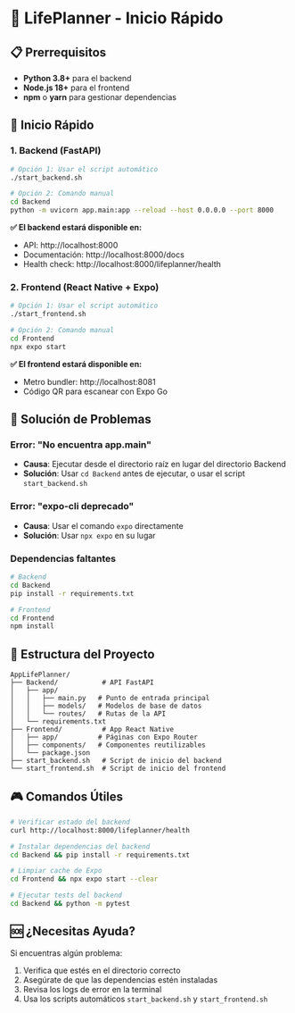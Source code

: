 # 🚀 LifePlanner - Inicio Rápido

## 📋 Prerrequisitos

- **Python 3.8+** para el backend
- **Node.js 18+** para el frontend
- **npm** o **yarn** para gestionar dependencias

## 🎯 Inicio Rápido

### 1. Backend (FastAPI)

```bash
# Opción 1: Usar el script automático
./start_backend.sh

# Opción 2: Comando manual
cd Backend
python -m uvicorn app.main:app --reload --host 0.0.0.0 --port 8000
```

**✅ El backend estará disponible en:**
- API: http://localhost:8000
- Documentación: http://localhost:8000/docs
- Health check: http://localhost:8000/lifeplanner/health

### 2. Frontend (React Native + Expo)

```bash
# Opción 1: Usar el script automático
./start_frontend.sh

# Opción 2: Comando manual
cd Frontend
npx expo start
```

**✅ El frontend estará disponible en:**
- Metro bundler: http://localhost:8081
- Código QR para escanear con Expo Go

## 🔧 Solución de Problemas

### Error: "No encuentra app.main"
- **Causa**: Ejecutar desde el directorio raíz en lugar del directorio Backend
- **Solución**: Usar `cd Backend` antes de ejecutar, o usar el script `start_backend.sh`

### Error: "expo-cli deprecado"
- **Causa**: Usar el comando `expo` directamente
- **Solución**: Usar `npx expo` en su lugar

### Dependencias faltantes
```bash
# Backend
cd Backend
pip install -r requirements.txt

# Frontend
cd Frontend
npm install
```

## 📁 Estructura del Proyecto

```
AppLifePlanner/
├── Backend/           # API FastAPI
│   ├── app/
│   │   ├── main.py   # Punto de entrada principal
│   │   ├── models/   # Modelos de base de datos
│   │   └── routes/   # Rutas de la API
│   └── requirements.txt
├── Frontend/          # App React Native
│   ├── app/          # Páginas con Expo Router
│   ├── components/   # Componentes reutilizables
│   └── package.json
├── start_backend.sh   # Script de inicio del backend
└── start_frontend.sh  # Script de inicio del frontend
```

## 🎮 Comandos Útiles

```bash
# Verificar estado del backend
curl http://localhost:8000/lifeplanner/health

# Instalar dependencias del backend
cd Backend && pip install -r requirements.txt

# Limpiar cache de Expo
cd Frontend && npx expo start --clear

# Ejecutar tests del backend
cd Backend && python -m pytest
```

## 🆘 ¿Necesitas Ayuda?

Si encuentras algún problema:

1. Verifica que estés en el directorio correcto
2. Asegúrate de que las dependencias estén instaladas
3. Revisa los logs de error en la terminal
4. Usa los scripts automáticos `start_backend.sh` y `start_frontend.sh`
